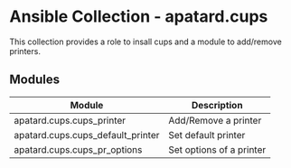# Ansible Collection - apatard.cups

This collection provides a role to insall cups and a module to add/remove printers.

## Modules

| Module                            | Description              |
|-----------------------------------|--------------------------|
| apatard.cups.cups_printer         | Add/Remove a printer     |
| apatard.cups.cups_default_printer | Set default printer      |
| apatard.cups.cups_pr_options      | Set options of a printer |
